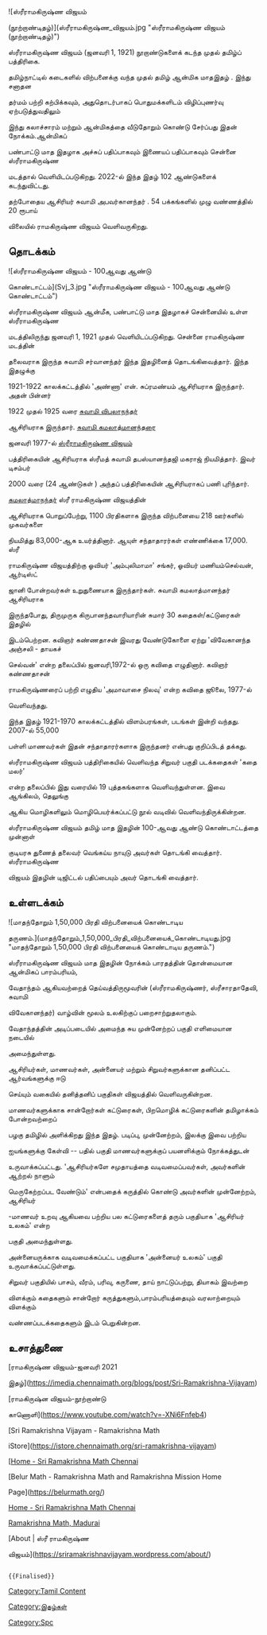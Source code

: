 ![ஸ்ரீராமகிருஷ்ண விஜயம்
(நூற்றாண்டிதழ்)](ஸ்ரீராமகிருஷ்ண_விஜயம்.jpg "ஸ்ரீராமகிருஷ்ண விஜயம் (நூற்றாண்டிதழ்)")
ஸ்ரீராமகிருஷ்ண விஜயம் (ஜனவரி 1, 1921) நூறாண்டுகளைக் கடந்த முதல் தமிழ்ப் பத்திரிகை.
தமிழ்நாட்டில் கடைகளில் விற்பனைக்கு வந்த முதல் தமிழ் ஆன்மிக மாதஇதழ் . இந்து சனாதன
தர்மம் பற்றி கற்பிக்கவும், அதுதொடர்பாகப் பொதுமக்களிடம் விழிப்புணர்வு ஏற்படுத்துவதிலும்
இந்து கலாச்சாரம் மற்றும் ஆன்மிகத்தை வீடுதோறும் கொண்டு சேர்ப்பது இதன் நோக்கம்.ஆன்மிகப்
பண்பாட்டு மாத இதழாக அச்சுப் பதிப்பாகவும் இணையப் பதிப்பாகவும் சென்னை ஸ்ரீராமகிருஷ்ண
மடத்தால் வெளியிடப்படுகிறது. 2022-ல் இந்த இதழ் 102 ஆண்டுகளைக் கடந்துவிட்டது.
தற்போதைய ஆசிரியர் சுவாமி அபவர்கானந்தர் . 54 பக்கங்களில் முழு வண்ணத்தில் 20 ரூபாய்
விலையில் ராமகிருஷ்ண விஜயம் வெளிவருகிறது.

## தொடக்கம்

![ஸ்ரீராமகிருஷ்ண விஜயம் - 100ஆவது ஆண்டு
கொண்டாட்டம்](Svj_3.jpg "ஸ்ரீராமகிருஷ்ண விஜயம் - 100ஆவது ஆண்டு கொண்டாட்டம்")
ஸ்ரீராமகிருஷ்ண விஜயம் ஆன்மீக, பண்பாட்டு மாத இதழாகச் சென்னையில் உள்ள ஸ்ரீராமகிருஷ்ண
மடத்திலிருந்து ஜனவரி 1, 1921 முதல் வெளியிடப்படுகிறது. சென்னை ராமகிருஷ்ண மடத்தின்
தலைவராக இருந்த சுவாமி சர்வானந்தர் இந்த இதழினைத் தொடங்கிவைத்தார். இந்த இதழுக்கு
1921-1922 காலக்கட்டத்தில் 'அண்ணா' என். சுப்ரமண்யம் ஆசிரியராக இருந்தார். அதன் பின்னர்
1922 முதல் 1925 வரை [சுவாமி விபுலாநந்தர்](சுவாமி_விபுலானந்தர் "wikilink")
ஆசிரியராக இருந்தார். [சுவாமி கமலாத்மானந்தரை](சுவாமி_கமலாத்மானந்தர் "wikilink")
ஜனவரி 1977-ல் [ஸ்ரீராமகிருஷ்ண விஜயம்](ஸ்ரீராமகிருஷ்ண_விஜயம் "wikilink")
பத்திரிகையின் ஆசிரியராக ஸ்ரீமத் சுவாமி தபஸ்யானந்தஜி மகராஜ் நியமித்தார். இவர் டிசம்பர்
2000 வரை (24 ஆண்டுகள் ) அந்தப் பத்திரிகையின் ஆசிரியராகப் பணி புரிந்தார்.
[கமலாத்மாநந்தர்](சுவாமி_கமலாத்மானந்தர் "wikilink") ஸ்ரீ ராமகிருஷ்ண விஜயத்தின்
ஆசிரியராக பொறுப்பேற்று, 1100 பிரதிகளாக இருந்த விற்பனையை 218 ஊர்களில் முகவர்களை
நியமித்து 83,000-ஆக உயர்த்தினார். ஆயுள் சந்தாதாரர்கள் எண்ணிக்கை 17,000. ஸ்ரீ
ராமகிருஷ்ண விஜயத்திற்கு ஓவியர் \'அம்புலிமாமா' சங்கர், ஓவியர் மணியம்செல்வன், ஆர்டிஸ்ட்
ஜானி போன்றவர்கள் உறுதுணையாக இருந்தார்கள். சுவாமி கமலாத்மானந்தர் ஆசிரியராக
இருந்தபோது, திருமுருக கிருபானந்தவாரியாரின் சுமார் 30 கதைகள்/கட்டுரைகள் இதழில்
இடம்பெற்றன. கவிஞர் கண்ணதாசன் இவரது வேண்டுகோளை ஏற்று \'விவேகானந்த அஞ்சலி - தாயகச்
செல்வன்' என்ற தலைப்பில் ஜனவரி,1972-ல் ஒரு கவிதை எழுதினார். கவிஞர் கண்ணதாசன்
ராமகிருஷ்ணரைப் பற்றி எழுதிய \'அமாவாசை நிலவு' என்ற கவிதை ஜூலை, 1977-ல்
வெளிவந்தது.

இந்த இதழ் 1921-1970 காலக்கட்டத்தில் விளம்பரங்கள், படங்கள் இன்றி வந்தது. 2007-ல் 55,000
பள்ளி மாணவர்கள் இதன் சந்தாதாரர்களாக இருந்தனர் என்பது குறிப்பிடத் தக்கது.

ஸ்ரீராமகிருஷ்ண விஜயம் பத்திரிகையில் வெளிவந்த சிறுவர் பகுதி படக்கதைகள் \'கதை மலர்'
என்ற தலைப்பில் இது வரையில் 19 புத்தகங்களாக வெளிவந்துள்ளன. இவை ஆங்கிலம், தெலுங்கு
ஆகிய மொழிகளிலும் மொழிபெயர்க்கப்பட்டு நூல் வடிவில் வெளிவந்திருக்கின்றன.

ஸ்ரீராமகிருஷ்ண விஜயம் தமிழ் மாத இதழின் 100-ஆவது ஆண்டு கொண்டாட்டத்தை முன்னாள்
குடியரசு துணைத் தலைவர் வெங்கய்ய நாயுடு அவர்கள் தொடங்கி வைத்தார். ஸ்ரீராமகிருஷ்ண
விஜயம் இதழின் டிஜிட்டல் பதிப்பையும் அவர் தொடங்கி வைத்தார்.

## உள்ளடக்கம்

![மாதந்தோறும் 1,50,000 பிரதி விற்பனையைக் கொண்டாடிய
தருணம்.](மாதந்தோறும்_1,50,000_பிரதி_விற்பனையைக்_கொண்டாடியது.jpg "மாதந்தோறும் 1,50,000 பிரதி விற்பனையைக் கொண்டாடிய தருணம்.")
ஸ்ரீராமகிருஷ்ண விஜயம் மாத இதழின் நோக்கம் பாரதத்தின் தொன்மையான ஆன்மிகப் பாரம்பரியம்,
வேதாந்தம் ஆகியவற்றைத் தெய்வத்திருமூவரின் (ஸ்ரீராமகிருஷ்ணர், ஸ்ரீசாரதாதேவி, சுவாமி
விவேகானந்தர்) வாழ்வின் மூலம் உலகிற்குப் பறைசாற்றுதலாகும்.

வேதாந்தத்தின் அடிப்படையில் அமைந்த சுய முன்னேற்றப் பகுதி எளிமையான நடையில்
அமைந்துள்ளது.

ஆசிரியர்கள், மாணவர்கள், அன்னையர் மற்றும் சிறுவர்களுக்கான தனிப்பட்ட ஆர்வங்களுக்கு ஈடு
செய்யும் வகையில் தனித்தனிப் பகுதிகள் விஜயத்தில் வெளிவருகின்றன.

மாணவர்களுக்காக சான்றோர்கள் கட்டுரைகள், பிறமொழிக் கட்டுரைகளின் தமிழாக்கம் போன்றவற்றைப்
பழகு தமிழில் அளிக்கிறது இந்த இதழ். படிப்பு, முன்னேற்றம், இலக்கு இவை பற்றிய
ஐயங்களுக்கு கேள்வி -- பதில் பகுதி மாணவர்களுக்குப் பயனளிக்கும் நோக்கத்துடன்
உருவாக்கப்பட்டது. \'ஆசிரியர்களே சமுதாயத்தை வடிவமைப்பவர்கள், அவர்களின் ஆற்றல் நாளும்
மெருகேற்றப்பட வேண்டும்' என்பதைக் கருத்தில் கொண்டு அவர்களின் முன்னேற்றம், ஆசிரியர்
-மாணவர் உறவு ஆகியவை பற்றிய பல கட்டுரைகளைத் தரும் பகுதியாக \'ஆசிரியர் உலகம்' என்ற
பகுதி அமைந்துள்ளது.

அன்னையருக்காக வடிவமைக்கப்பட்ட பகுதியாக \'அன்னையர் உலகம்' பகுதி உருவாக்கப்பட்டுள்ளது.

சிறுவர் பகுதியில் பாசம், வீரம், பரிவு, கருணை, தாய் நாட்டுப்பற்று, தியாகம் இவற்றை
விளக்கும் கதைகளும் சான்றோர் கருத்துகளும்,பாரம்பரியத்தையும் வரலாற்றையும் விளக்கும்
வண்ணப்படக்கதைகளும் இடம் பெறுகின்றன.

## உசாத்துணை

[ராமகிருஷ்ண விஜயம்-ஜனவரி 2021
இதழ்](https://imedia.chennaimath.org/blogs/post/Sri-Ramakrishna-Vijayam)

[ராமகிருஷ்ன விஜயம்-நூற்றாண்டு
காணொளி](https://www.youtube.com/watch?v=-XNi6Fnfeb4)

[Sri Ramakrishna Vijayam - Ramakrishna Math
iStore](https://istore.chennaimath.org/sri-ramakrishna-vijayam)
\[[Home - Sri Ramakrishna Math Chennai](https://chennaimath.org/)

[Belur Math - Ramakrishna Math and Ramakrishna Mission Home
Page](https://belurmath.org/)

[Home - Sri Ramakrishna Math Chennai](https://chennaimath.org/)

[Ramakrishna Math, Madurai](https://madurai.rkmm.org/)

[About \| ஸ்ரீ ராமகிருஷ்ண
விஜயம்](https://sriramakrishnavijayam.wordpress.com/about/)

```{=mediawiki}
{{Finalised}}
```
[Category:Tamil Content](Category:Tamil_Content "wikilink")
[Category:இதழ்கள்](Category:இதழ்கள் "wikilink")
[Category:Spc](Category:Spc "wikilink")
